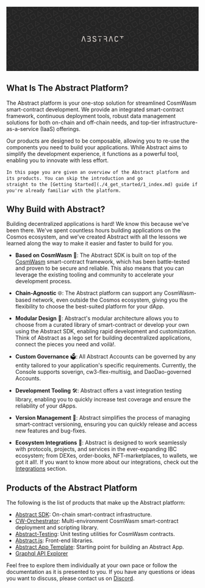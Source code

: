 <!-- # The Abstract Development Platform -->
<!-- This page is a high-level overview of the Abstract Platform, not the SDK or any of our actual products. Hence we should stick to a vocabulary that is familiar to the reader. -->
![SDK Background](https://github.com/AbstractSDK/assets/blob/mainline/twitter_cover-1.png?raw=true)
<!-- 
<div align="center">

### Welcome to Abstract, the interchain CosmWasm development platform. </br>We are building tools and infrastructure for composable smart-contract applications. 

</div> -->

## What Is The Abstract Platform?

The Abstract platform is your one-stop solution for streamlined CosmWasm smart-contract development. We provide an
integrated smart-contract framework, continuous deployment tools, robust data management solutions for both on-chain and
off-chain needs, and top-tier infrastructure-as-a-service (IaaS) offerings.

Our products are designed to be composable, allowing you to re-use the components you need to build your applications.
While Abstract aims to simplify the development experience, it functions as a powerful tool, enabling you to innovate
with
less effort.

```admonish info
In this page you are given an overview of the Abstract platform and its products. You can skip the introduction and go 
straight to the [Getting Started](./4_get_started/1_index.md) guide if you're already familiar with the platform.
```

## Why Build with Abstract?

Building decentralized applications is hard! We know this because we've been there. We've spent countless hours building
applications on the Cosmos ecosystem, and we've created Abstract with all the lessons we learned along the way to make
it
easier and faster to build for you.

- **Based on CosmWasm** 🌟: The Abstract SDK is built on top of the <a href="https://cosmwasm.com/" target="_blank">
  CosmWasm</a>
  smart-contract framework, which has been battle-tested and proven to be secure and reliable. This also means that you
  can leverage the existing tooling and community to accelerate your development process.


- **Chain-Agnostic** 🌐: The Abstract platform can support any CosmWasm-based network, even outside the Cosmos ecosystem,
  giving you the flexibility to choose the best-suited platform for your dApp.


- **Modular Design** 🧩: Abstract's modular architecture allows you to choose from a curated library of smart-contract or
  develop your own using the Abstract SDK, enabling rapid development and customization. Think of Abstract as a lego set
  for
  building decentralized applications, connect the pieces you need and voilà!.


- **Custom Governance** 🗳️: All Abstract Accounts can be governed by any entity tailored to your application's specific
  requirements. Currently, the Console supports soverign, cw3-flex-multisig, and DaoDao-governed Accounts.


- **Development Tooling** 🛠: Abstract offers a vast integration testing library, enabling you to quickly increase test
  coverage
  and ensure the reliability of your dApps.


- **Version Management** 🔄: Abstract simplifies the process of managing smart-contract versioning, ensuring you can
  quickly
  release and access new features and bug-fixes.


- **Ecosystem Integrations** 🌱: Abstract is designed to work seamlessly with protocols, projects, and services in the
  ever-expanding IBC ecosystem; from DEXes, order-books, NFT-marketplaces, to wallets, we got it all!. If you want to
  know more about our integrations, check out the [Integrations](10_integrations.md) section.

## Products of the Abstract Platform

The following is the list of products that make up the Abstract platform:

- [Abstract SDK](3_framework/1_abstract_sdk.md): On-chain smart-contract infrastructure.
- [CW-Orchestrator](1_products/1_cw_orchestrator.md): Multi-environment CosmWasm smart-contract deployment and scripting
  library.
- [Abstract-Testing](1_products/3_abstract_testing.md): Unit testing utilities for CosmWasm contracts.
- [Abstract.js](1_products/4_abstract_js.md): Front-end libraries.
- [Abstract App Template](1_products/2_abstract_app_template.md): Starting point for building an Abstract App.
- <a href="https://api.abstract.money/" target="_blank">Graphql API Explorer</a>

Feel free to explore them individually at your own pace or follow the documentation as it is presented to you. If you
have
any questions or ideas you want to discuss, please contact us
on <a href="https://discord.com/invite/uch3Tq3aym" target="_blank">Discord</a>.


